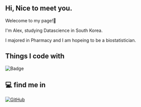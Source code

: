 ## Hi, Nice to meet you. 

Welecome to my page!👋 

I'm Alex, studying Datascience in South Korea. 


I majored in Pharmacy and I am hopeing to be a biostatistician.  

## Things I code with 

![Badge](https://img.shields.io/badge/Python-3776AB.svg?&style=for-the-badge&logo=Python&logoColor=white"/>)

## 💻 find me in

<a href = "https://github.com/alexturtleneckk/"><img alt="GitHub" src ="https://img.shields.io/badge/GitHub-181717.svg?&style=for-the-badge&logo=GitHub&logoColor=white"/>
